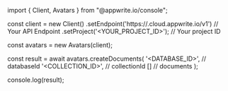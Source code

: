 import { Client, Avatars } from "@appwrite.io/console";

const client = new Client()
    .setEndpoint('https://<REGION>.cloud.appwrite.io/v1') // Your API Endpoint
    .setProject('<YOUR_PROJECT_ID>'); // Your project ID

const avatars = new Avatars(client);

const result = await avatars.createDocuments(
    '<DATABASE_ID>', // databaseId
    '<COLLECTION_ID>', // collectionId
    [] // documents
);

console.log(result);
